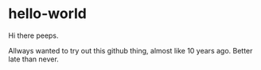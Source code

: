 # hello-world

Hi there peeps.

Allways wanted to try out this github thing, almost like 10 years ago. Better late than never.
